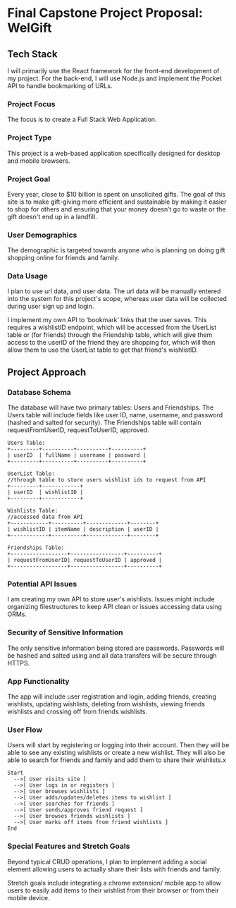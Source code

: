 # Final Capstone Project Proposal: WelGift
## Tech Stack
I will primarily use the React framework for the front-end development of my project. For the back-end, I will use Node.js and implement the Pocket API to handle bookmarking of URLs.

### Project Focus
The focus is to create a Full Stack Web Application.

### Project Type
This project is a web-based application specifically designed for desktop and mobile browsers.

### Project Goal
Every year, close to $10 billion is spent on unsolicited gifts. The goal of this site is to make gift-giving more efficient and sustainable by making it easier to shop for others and ensuring that your money doesn’t go to waste or the gift doesn't end up in a landfill.

### User Demographics
The demographic is targeted towards anyone who is planning on doing gift shopping online for friends and family.

### Data Usage
I plan to use url data, and user data. The url data will be manually entered into the system for this project's scope, whereas user data will be collected during user sign up and login.

I implement my own API to ‘bookmark’ links that the user saves. This requires a wishlistID endpoint, which will be accessed from the UserList table or (for friends) through the Friendship table, which will give them access to the userID of the friend they are shopping for, which will then allow them to use the UserList table to get that friend's wishlistID.

## Project Approach
### Database Schema
The database will have two primary tables: Users and Friendships. The Users table will include fields like user ID, name, username, and password (hashed and salted for security). The Friendships table will contain requestFromUserID, requestToUserID, approved.

```
Users Table:
+---------+----------+----------+----------+
| userID  | fullName | username | password |
+---------+----------+----------+----------+

UserList Table: 
//through table to store users wishlist ids to request from API
+---------+------------+
| userID  | wishlistID |
+---------+------------+

Wishlists Table:
//accessed data from API
+------------+----------+-------------+--------+
| wishlistID | itemName | description | userID |
+------------+----------+-------------+--------+ 

Friendships Table:
+------------------+-----------------+----------+
| requestFromUserID| requestToUserID | approved | 
+------------------+-----------------+----------+
```

### Potential API Issues
I am creating my own API to store user's wishlists. Issues might include organizing filestructures to keep API clean or issues accessing data using ORMs.

### Security of Sensitive Information
The only sensitive information being stored are passwords. Passwords will be hashed and salted using and all data transfers will be secure through HTTPS.

### App Functionality
The app will include user registration and login, adding friends, creating wishlists, updating wishlists, deleting from wishlists, viewing friends wishlists and crossing off from friends wishlists.

### User Flow
Users will start by registering or logging into their account. Then they will be able to see any existing wishlists or create a new wishlist. They will also be able to search for friends and family and add them to share their wishlists.x
```
Start
  -->[ User visits site ]
  -->[ User logs in or registers ]
  -->[ User browses wishlists ]
  -->[ User adds/updates/deletes items to wishlist ]
  -->[ User searches for friends ]
  -->[ User sends/approves friend request ]
  -->[ User browses friends wishlists ]
  -->[ User marks off items from friend wishlists ]
End
```

### Special Features and Stretch Goals
Beyond typical CRUD operations, I plan to implement adding a social element allowing users to actually share their lists with friends and family.

Stretch goals include integrating a chrome extension/ mobile app to allow users to easily add items to their wishlist from their browser or from their mobile device. 